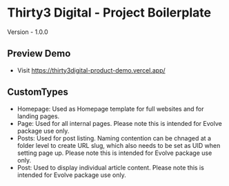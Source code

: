 # Thirty3 Digital - Project Boilerplate

Version - 1.0.0

## Preview Demo

-   Visit https://thirty3digital-product-demo.vercel.app/

## CustomTypes

-   Homepage: Used as Homepage template for full websites and for landing pages.
-   Page: Used for all internal pages. Please note this is intended for Evolve package use only.
-   Posts: Used for post listing. Naming contention can be chnaged at a folder level to create URL slug, which also needs to be set as UID when setting page up. Please note this is intended for Evolve package use only.
-   Post: Used to display individual article content. Please note this is intended for Evolve package use only.
